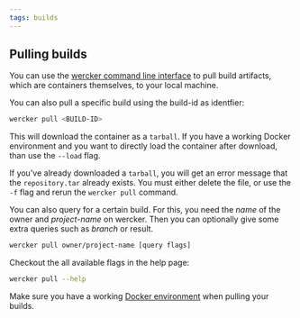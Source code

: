 ```yaml
---
tags: builds
---
```


## Pulling builds

You can use the [wercker command line interface](/docs/using-the-cli/commands.html) to pull build
artifacts, which are containers themselves, to your local machine.

You can also pull a specific build using the build-id as identfier:

```bash
wercker pull <BUILD-ID>
```

This will download the container as a `tarball`. If you have a working Docker environment and you want to directly load the container
after download, than use the `--load` flag.

If you've already downloaded a `tarball`, you will get an error message that the `repository.tar` already exists. You must
either delete the file, or use the `-f` flag and rerun the `wercker pull` command.

You can also query for a certain build. For this, you need the *name*
of the owner and *project-name* on wercker. Then you can optionally give some
extra queries such as *branch* or result.

```sh
wercker pull owner/project-name [query flags]
```

Checkout the all available flags in the help page:

```sh
wercker pull --help
```

Make sure you have a working
[Docker environment](/docs/using-the-cli/requirements.html)
when pulling your builds.
